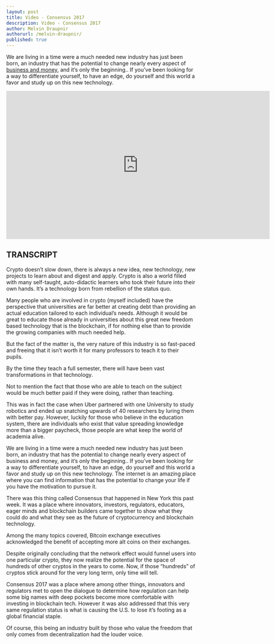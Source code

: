 ```yaml
---
layout: post
title: Video - Consensus 2017
description: Video - Consensus 2017
author: Melvin Draupnir
authorurl: /melvin-draupnir/ 
published: true
---
```


<p>We are living in a time were a much needed new industry has just been born, an industry that has the potential to change nearly every aspect of <a href="/video-bitcoin-101-what-happens-when-we-decentralize-money/">business and money</a>, and it’s only the beginning.. If you’ve been looking for a way to differentiate yourself, to have an edge, do yourself and this world a favor and study up on this new technology.</p>

<center><iframe width="700" height="394" src="https://www.youtube.com/embed/fgGV2BPxJLc" frameborder="0" allowfullscreen></iframe></center>

<h2>TRANSCRIPT</h2>

Crypto doesn’t slow down, there is always a new idea, new technology, new projects to learn about and digest and apply. Crypto is also a world filled with many self-taught, auto-didactic learners who took their future into their own hands. It’s a technology born from rebellion of the status quo.

Many people who are involved in crypto (myself included) have the perspective that universities are far better at creating debt than providing an actual education tailored to each individual’s needs. Although it would be great to educate those already in universities about this great new freedom based technology that is the blockchain, if for nothing else than to provide the growing companies with much needed help. 

But the fact of the matter is, the very nature of this industry is so fast-paced and freeing that it isn’t worth it for many professors to teach it to their pupils.

By the time they teach a full semester, there will have been vast transformations in that technology. 

Not to mention the fact that those who are able to teach on the subject would be much better paid if they were doing, rather than teaching. 

This was in fact the case when Uber partnered with one University to study robotics and ended up snatching upwards of 40 researchers by luring them with better pay. However, luckily for those who believe in the education system, there are individuals who exist that value spreading knowledge more than a bigger paycheck, those people are what keep the world of academia alive. 

We are living in a time were a much needed new industry has just been born, an industry that has the potential to change nearly every aspect of business and money, and it’s only the beginning.. If you’ve been looking for a way to differentiate yourself, to have an edge, do yourself and this world a favor and study up on this new technology. The internet is an amazing place where you can find information that has the potential to change your life if you have the motivation to pursue it. 

There was this thing called Consensus that happened in New York this past week. It was a place where innovators, investors, regulators, educators, eager minds and blockchain builders came together to show what they could do and what they see as the future of cryptocurrency and blockchain technology.

Among the many topics covered, Bitcoin exchange executives acknowledged the benefit of accepting more alt coins on their exchanges. 

Despite originally concluding that the network effect would funnel users into one particular crypto, they now realize the potential for the space of hundreds of other cryptos in the years to come. 
Now, if those “hundreds” of cryptos stick around for the very long term, only time will tell.

Consensus 2017 was a place where among other things, innovators and regulators met to open the dialogue to determine how regulation can help some big names with deep pockets become more comfortable with investing in blockchain tech. However it was also addressed that this very same regulation status is what is causing the U.S. to lose it’s footing as a global financial staple.

Of course, this being an industry built by those who value the freedom that only comes from decentralization had the louder voice.
